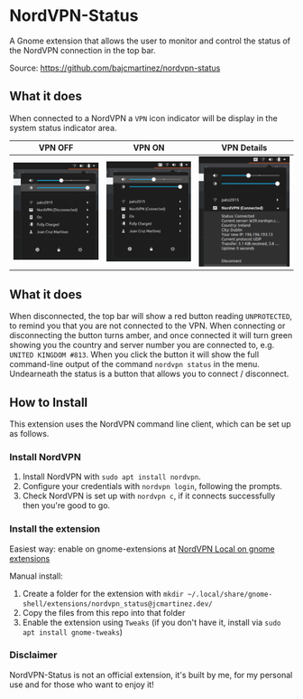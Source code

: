 # NordVPN-Status
A Gnome extension that allows the user to monitor and control the status of the NordVPN connection in the top bar.

Source: https://github.com/bajcmartinez/nordvpn-status

## What it does
When connected to a NordVPN a `VPN` icon indicator will be display in the system status indicator area.

|         VPN OFF                |         VPN ON                |      VPN Details       |
:-------------------------:|:-------------------------:|:-------------------------:
|![vpn off](./assets/vpn-off.png)|![vpn on](./assets/vpn-on.png)|    ![vpn details](./assets/vpn-details.png) |

## What it does
When disconnected, the top bar will show a red button reading `UNPROTECTED`, to remind you that you are not connected to the VPN. When connecting or disconnecting the button turns amber, and once connected it will turn green showing you the country and server number you are connected to, e.g. `UNITED KINGDOM #813`. When you click the button it will show the full command-line output of the command `nordvpn status` in the menu. Undearneath the status is a button that allows you to connect / disconnect.

## How to Install
This extension uses the NordVPN command line client, which can be set up as follows.

### Install NordVPN
1. Install NordVPN with `sudo apt install nordvpn`.
2. Configure your credentials with `nordvpn login`, following the prompts.
3. Check NordVPN is set up with `nordvpn c`, if it connects successfully then you're good to go.

### Install the extension
Easiest way: enable on gnome-extensions at [NordVPN Local on gnome extensions](https://extensions.gnome.org/extension/1879/nordvpn-status/)

Manual install:  
1. Create a folder for the extension with `mkdir ~/.local/share/gnome-shell/extensions/nordvpn_status@jcmartinez.dev/`
2. Copy the files from this repo into that folder
3. Enable the extension using `Tweaks` (if you don't have it, install via `sudo apt install gnome-tweaks`)

### Disclaimer
NordVPN-Status is not an official extension, it's built by me, for my personal use and for those who want to enjoy it!